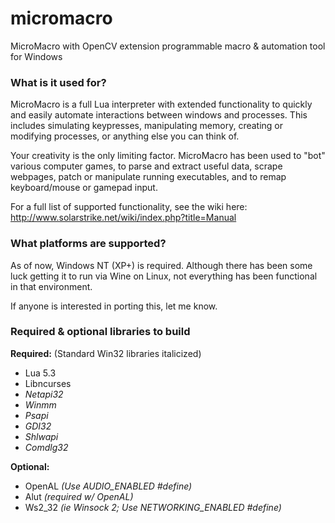 # micromacro
MicroMacro with OpenCV extension programmable macro &amp; automation tool for Windows



### What is it used for?
MicroMacro is a full Lua interpreter with extended functionality to quickly and easily automate interactions between windows and processes. This includes simulating keypresses, manipulating memory, creating or modifying processes, or anything else you can think of.

Your creativity is the only limiting factor. MicroMacro has been used to "bot" various computer games, to parse and extract useful data, scrape webpages, patch or manipulate running executables, and to remap keyboard/mouse or gamepad input.

For a full list of supported functionality, see the wiki here: http://www.solarstrike.net/wiki/index.php?title=Manual



### What platforms are supported?
As of now, Windows NT (XP+) is required. Although there has been some luck getting it to run via Wine on Linux, not everything has been functional in that environment.

If anyone is interested in porting this, let me know.



### Required & optional libraries to build
**Required:** (Standard Win32 libraries italicized)
* Lua 5.3
* Libncurses
* *Netapi32*
* *Winmm*
* *Psapi*
* *GDI32*
* *Shlwapi*
* *Comdlg32*

**Optional:**
* OpenAL  *(Use AUDIO_ENABLED #define)*
* Alut    *(required w/ OpenAL)*
* Ws2_32 *(ie Winsock 2; Use NETWORKING_ENABLED #define)*